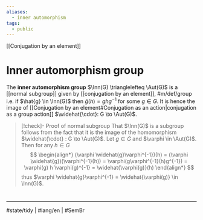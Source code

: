 ```yaml
---
aliases:
  - inner automorphism
tags:
  - public
---
```

[[Conjugation by an element]]
# Inner automorphism group

The **inner automorphism group** $\Inn(G) \trianglelefteq \Aut(G)$ is a [[normal subgroup]] given by [[conjugation by an element]], #m/def/group i.e. if $\hat{g} \in \Inn(G)$ then $\hat{g}(h) = ghg^{-1}$ for some $g \in G$.
It is hence the image of [[Conjugation by an element#Conjugation as an action|conjugation as a group action]] $\widehat{\cdot}: G \to \Aut(G)$.

> [!check]- Proof of normal subgroup
> That $\Inn(G)$ is a subgroup follows from the fact that it is the image of the homomorphism $\widehat{\cdot} : G \to \Aut(G)$.
> Let $g \in G$ and $\varphi \in \Aut(G)$.
> Then for any $h \in G$
> $$
> \begin{align*}
> (\varphi \widehat{g}\varphi^{-1})(h) = (\varphi \widehat{g})(\varphi^{-1}(h)) = \varphi(g\varphi^{-1}(h)g^{-1}) = \varphi(g) h \varphi(g)^{-1} = \widehat{\varphi(g)}(h)
> \end{align*}
> $$
> thus $\varphi \widehat{g}\varphi^{-1} = \widehat{\varphi(g)} \in \Inn(G)$.
> <span class="QED"/>

#
---
#state/tidy | #lang/en | #SemBr
